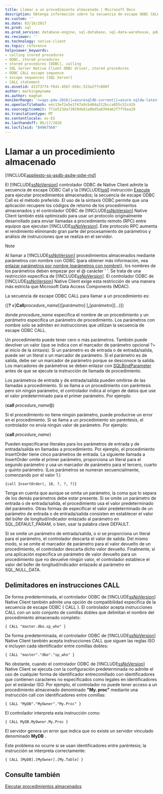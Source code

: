```yaml
---
title: Llamar a un procedimiento almacenado | Microsoft Docs
description: Obtenga información sobre la secuencia de escape ODBC CALL, el método preferido para ejecutar procedimientos almacenados. El controlador ODBC de Native Client también admite Transact-SQLEXECUTE.
ms.custom: ''
ms.date: 03/16/2017
ms.prod: sql
ms.prod_service: database-engine, sql-database, sql-data-warehouse, pdw
ms.reviewer: ''
ms.technology: native-client
ms.topic: reference
helpviewer_keywords:
- calling stored procedures
- ODBC, stored procedures
- stored procedures [ODBC], calling
- SQL Server Native Client ODBC driver, stored procedures
- ODBC CALL escape sequence
- escape sequences [SQL Server]
- CALL statement
ms.assetid: d13737f4-f641-45bf-b56c-523e2ffc080f
author: markingmyname
ms.author: maghan
monikerRange: '>=aps-pdw-2016||=azuresqldb-current||=azure-sqldw-latest||>=sql-server-2016||=sqlallproducts-allversions||>=sql-server-linux-2017||=azuresqldb-mi-current'
ms.openlocfilehash: e4c13ef2e5e1f47a9cb404a312bcca855c52c42b
ms.sourcegitcommit: f71e523da72019de81a8bd5a0394a62f7f76ea20
ms.translationtype: MT
ms.contentlocale: es-ES
ms.lasthandoff: 06/17/2020
ms.locfileid: "84967568"
---
```

# <a name="calling-a-stored-procedure"></a>Llamar a un procedimiento almacenado
[!INCLUDE[appliesto-ss-asdb-asdw-pdw-md](../../includes/appliesto-ss-asdb-asdw-pdw-md.md)]

  El [!INCLUDE[ssNoVersion](../../includes/ssnoversion-md.md)] controlador ODBC de Native Client admite la secuencia de escape ODBC Call y la [!INCLUDE[tsql](../../includes/tsql-md.md)] instrucción [Execute](../../t-sql/language-elements/execute-transact-sql.md) para ejecutar procedimientos almacenados; la secuencia de escape ODBC Call es el método preferido. El uso de la sintaxis ODBC permite que una aplicación recupere los códigos de retorno de los procedimientos almacenados y el controlador ODBC de [!INCLUDE[ssNoVersion](../../includes/ssnoversion-md.md)] Native Client también está optimizado para usar un protocolo originalmente desarrollado para enviar llamadas a procedimiento remoto (RPC) entre equipos que ejecutan [!INCLUDE[ssNoVersion](../../includes/ssnoversion-md.md)]. Este protocolo RPC aumenta el rendimiento eliminando gran parte del procesamiento de parámetros y análisis de instrucciones que se realiza en el servidor.  
  
> [!NOTE]  
>  Al llamar a [!INCLUDE[ssNoVersion](../../includes/ssnoversion-md.md)] procedimientos almacenados mediante parámetros con nombre con ODBC (para obtener más información, vea [enlazar parámetros por nombre (parámetros con nombre)](https://go.microsoft.com/fwlink/?LinkID=209721)), los nombres de los parámetros deben empezar por el \@ carácter ' '. Se trata de una restricción específica de [!INCLUDE[ssNoVersion](../../includes/ssnoversion-md.md)]. El controlador ODBC de [!INCLUDE[ssNoVersion](../../includes/ssnoversion-md.md)] Native Client exige esta restricción de una manera más estricta que Microsoft Data Access Components (MDAC).  
  
 La secuencia de escape ODBC CALL para llamar a un procedimiento es:  
  
 {[**? =**]**Call**_procedure_name_[([*parámetro*] [**,**[*parámetro*]]...)]}  
  
 donde *procedure_name* especifica el nombre de un procedimiento y un *parámetro* especifica un parámetro de procedimiento. Los parámetros con nombre solo se admiten en instrucciones que utilizan la secuencia de escape ODBC CALL.  
  
 Un procedimiento puede tener cero o más parámetros. También puede devolver un valor (que se indica con el marcador de parámetro opcional ?= al inicio de la sintaxis). Si un parámetro es de entrada o de entrada/salida, puede ser un literal o un marcador de parámetro. Si el parámetro es de salida, debe ser un marcador de parámetro porque se desconoce la salida. Los marcadores de parámetros se deben enlazar con [SQLBindParameter](../../relational-databases/native-client-odbc-api/sqlbindparameter.md) antes de que se ejecute la instrucción de llamada de procedimiento.  
  
 Los parámetros de entrada y de entrada/salida pueden omitirse de las llamadas a procedimiento. Si se llama a un procedimiento con paréntesis pero sin ningún parámetro, el controlador indica al origen de datos que use el valor predeterminado para el primer parámetro. Por ejemplo:  
  
 {**call** _procedure_name_**()**}  
  
 Si el procedimiento no tiene ningún parámetro, puede producirse un error en el procedimiento. Si se llama a un procedimiento sin paréntesis, el controlador no envía ningún valor de parámetro. Por ejemplo:  
  
 {**call** _procedure_name_}  
  
 Pueden especificarse literales para los parámetros de entrada y de entrada/salida en llamadas a procedimiento. Por ejemplo, el procedimiento InsertOrder tiene cinco parámetros de entrada. La siguiente llamada a InsertOrder omite el primer parámetro, proporciona un literal para el segundo parámetro y usa un marcador de parámetro para el tercero, cuarto y quinto parámetro. (Los parámetros se numeran secuencialmente, comenzando por el valor 1.)  
  
```  
{call InsertOrder(, 10, ?, ?, ?)}  
```  
  
 Tenga en cuenta que aunque se omita un parámetro, la coma que lo separa de los demás parámetros debe estar presente. Si se omite un parámetro de entrada o de entrada/salida, el procedimiento usa el valor predeterminado del parámetro. Otras formas de especificar el valor predeterminado de un parámetro de entrada o de entrada/salida consisten en establecer el valor del búfer de longitud/indicador enlazado al parámetro en SQL_DEFAULT_PARAM, o bien, usar la palabra clave DEFAULT.  
  
 Si se omite un parámetro de entrada/salida, o si se proporciona un literal para el parámetro, el controlador descarta el valor de salida. Del mismo modo, si se omite el marcador de parámetro para el valor devuelto de un procedimiento, el controlador descarta dicho valor devuelto. Finalmente, si una aplicación especifica un parámetro de valor devuelto para un procedimiento que no devuelve ningún valor, el controlador establece el valor del búfer de longitud/indicador enlazado al parámetro en SQL_NULL_DATA.  
  
## <a name="delimiters-in-call-statements"></a>Delimitadores en instrucciones CALL  
 De forma predeterminada, el controlador ODBC de [!INCLUDE[ssNoVersion](../../includes/ssnoversion-md.md)] Native Client también admite una opción de compatibilidad específica de la secuencia de escape ODBC { CALL }. El controlador acepta instrucciones CALL con un solo conjunto de comillas dobles que delimitan el nombre del procedimiento almacenado completo:  
  
```  
{ CALL "master.dbo.sp_who" }  
```  
  
 De forma predeterminada, el controlador ODBC de [!INCLUDE[ssNoVersion](../../includes/ssnoversion-md.md)] Native Client también acepta instrucciones CALL que siguen las reglas ISO e incluyen cada identificador entre comillas dobles:  
  
```  
{ CALL "master"."dbo"."sp_who" }  
```  
  
 No obstante, cuando el controlador ODBC de [!INCLUDE[ssNoVersion](../../includes/ssnoversion-md.md)] Native Client se ejecuta con la configuración predeterminada no admite el uso de cualquier forma de identificador entrecomillado con identificadores que contienen caracteres no especificados como legales en identificadores por el estándar ISO. Por ejemplo, el controlador no puede tener acceso a un procedimiento almacenado denominado **"My. proc"** mediante una instrucción call con identificadores entre comillas:  
  
```  
{ CALL "MyDB"."MyOwner"."My.Proc" }  
```  
  
 El controlador interpreta esta instrucción como:  
  
```  
{ CALL MyDB.MyOwner.My.Proc }  
```  
  
 El servidor genera un error que indica que no existe un servidor vinculado denominado **MyDB** .  
  
 Este problema no ocurre si se usan identificadores entre paréntesis; la instrucción se interpreta correctamente:  
  
```  
{ CALL [MyDB].[MyOwner].[My.Table] }  
```  
  
## <a name="see-also"></a>Consulte también  
 [Ejecutar procedimientos almacenados](../../relational-databases/native-client-odbc-stored-procedures/running-stored-procedures.md)  
  
  
